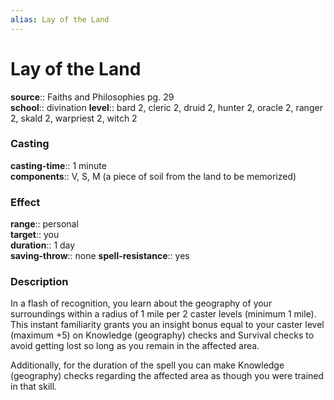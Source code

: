 ```yaml
---
alias: Lay of the Land
---
```


# Lay of the Land 

**source**:: Faiths and Philosophies pg. 29  
**school**:: divination
**level**:: bard 2, cleric 2, druid 2, hunter 2, oracle 2, ranger 2, skald 2, warpriest 2, witch 2

### Casting 

**casting-time**:: 1 minute  
**components**:: V, S, M (a piece of soil from the land to be memorized)

### Effect 

**range**:: personal  
**target**:: you  
**duration**:: 1 day  
**saving-throw**:: none
**spell-resistance**:: yes

### Description 

In a flash of recognition, you learn about the geography of your surroundings within a radius of 1 mile per 2 caster levels (minimum 1 mile). This instant familiarity grants you an insight bonus equal to your caster level (maximum +5) on Knowledge (geography) checks and Survival checks to avoid getting lost so long as you remain in the affected area.  
  
Additionally, for the duration of the spell you can make Knowledge (geography) checks regarding the affected area as though you were trained in that skill.
